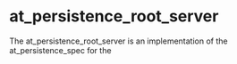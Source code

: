 # at_persistence_root_server
The at_persistence_root_server is an implementation of the at_persistence_spec
for the 